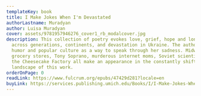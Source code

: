 ```yaml
---
templateKey: book
title: I Make Jokes When I'm Devastated
authorLastname: Muradyan
author: Luisa Muradyan
cover: assets/9781957946276_cover1_rb_modalcover.jpg
description: This collection of poetry evokes love, grief, hope and longing
  across generations, continents, and devastation in Ukraine. The author uses
  humor and popular culture as a way to speak through her sadness. Midwest
  grocery stores, Tony Soprano, murderous internet moms, Soviet scientists, and
  the Cheesecake Factory all make an appearance in the constantly shifting
  landscape of this work.
orderOnPage: 0
readLink: https://www.fulcrum.org/epubs/47429d281?locale=en
buyLink: https://services.publishing.umich.edu/Books/I/I-Make-Jokes-When-I-m-Devastated
---
```

